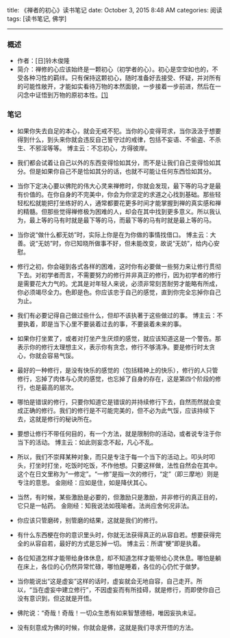 title: 《禅者的初心》读书笔记
date: October 3, 2015 8:48 AM
categories: 阅读
tags: [读书笔记, 佛学]

---

### 概述
- 作者：[日]铃木俊隆
- 简介：禅修的心应该始终是一颗初心（初学者的心）。初心是空空如也的，不受各种习性的羁绊。只有保持这颗初心，随时准备好去接受、怀疑，并对所有的可能性敞开，才能如实看待万物的本然面貌，一步接着一步前进，然后在一闪念中证悟到万物的原初本性。[\[1\]](http://book.douban.com/subject/4898627/)

<!--more-->

### 笔记
- 如果你失去自足的本心，就会无戒不犯。当你的心变得苛求，当你汲汲于想要得到什么，到头来你就会违反自己誓守过的戒律，包括不妄语、不偷盗、不杀生、不邪淫等等。
		博主云：不忘初心，方得彼岸。

- 我们都会试着让自己以外的东西变得恰如其分，而不是让我们自己变得恰如其分。但是如果你自己不是恰如其分的话，也就不可能让任何东西恰如其分。

- 当你下定决心要以佛陀的伟大心灵来禅修时，你就会发现，最下等的马才是最有价值的。在你自身的不完美中，你会为你坚定的求道之心找到基础。那些轻轻松松就能把打坐练好的人，通常都要花更多时间才能掌握到禅的真实感和禅的精髓。但那些觉得禅修极为困难的人，却会在其中找到更多意义。所以我认为，最上等的马有时就是最下等的马，而最下等的马有时就是最上等的马。

- 当你说“做什么都无妨”时，实际上你是在为你做的事情找借口。
		博主云：大善。说“无妨”时，你已知晓所做事不好，但未能改变，故说“无妨”，给内心安慰。

- 修行之初，你会碰到各式各样的困难，这时你有必要做一些努力来让修行贯彻下去。对初学者而言，不需要努力的修行并非真正的修行，因为初学者的修行是需要花大力气的。尤其是对年轻人来说，必须非常刻苦耐劳才能略有所成，你必须竭尽全力。色即是色。你应该忠于自己的感觉，直到你完全忘掉你自己为止。

- 我们有必要记得自己做过些什么，但却不该执著于这些做过的事。
		博主云：不要执着，即是当下心里不要装着过去的事，不要装着未来的事。

- 如果你打坐累了，或者对打坐产生厌烦的感觉，就应该知道这是一个警告。那表示你的修行太理想主义，表示你有贪念，修行不够淸净。要是修行时太贪心，你就会容易气馁。

- 最好的一种修行，是没有快乐的感觉的（包括精神上的快乐），修行的人只管修行，忘掉了肉体与心灵的感觉，也忘掉了自身的存在，这是第四个阶段的修行，也是最高的层次。

- 哪怕是错误的修行，只要你知道它是错误的并持续修行下去，自然而然就会变成正确的修行。我们的修行是不可能完美的，但不必为此气馁，应该持续下去，这就是修行的秘诀所在。

- 要想让修行不带任何目的，有一个方法，就是限制你的活动，或者说专注于你当下的活动。
		博主云：如此则妄念不起，凡心不乱。

- 所以，我们不崇拜某种对象，而只是专注于每一个当下的活动上。叩头时叩头，打坐时打坐，吃饭时吃饭，不作他想。只要这样做，法性自然会在其中。这个在日文里称为“一修定”。“一修”是指一次的修行，“定”（即三摩地）则是专注的意思。
		金刚经：应如是住，如是降伏其心。

- 当然，有时候，某些激励是必要的，但激励只是激励，并非修行的真正目的，它只是一帖药。
		金刚经：知我说法如筏喻者。法尚应舍何况非法。

- 你应该只管磨砖，别管磨的结果，这就是我们的修行。

- 有什么东西梗在你的意识里头时，你就无法获得真正的从容自若。想要获得完全的从容自若，最好的方式是忘掉一切。
		博主云：所谓“梗”即是执着。

- 各位知道怎样才能带给身体休息，却不知道怎样才能带给心灵休息。哪怕是躺在床上，各位的心仍然异常忙碌，哪怕是睡着，各位的心仍忙于做梦。

- 当你能说出“这是虚妄”这样的话时，虚妄就会无地自容，自己走开。所以，“当在虚妄中建立修行”，不因虚妄而有所挂碍，就是修行，而即使你自己没有意识到，但这就是开悟。

- 佛陀说：“奇哉！奇哉！一切众生悉有如来智慧德相，唯因妄执未证。

- 没有刻意成为佛的时候，你就会是佛，这就是我们寻求开悟的方法。

